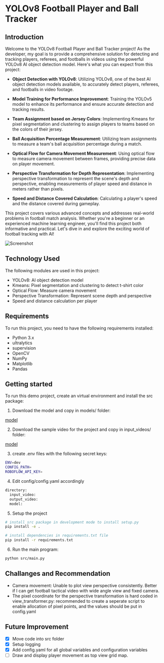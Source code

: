 # YOLOv8 Football Player and Ball Tracker

## Introduction

Welcome to the YOLOv8 Football Player and Ball Tracker project! As the developer, my goal is to provide a comprehensive solution for detecting and tracking players, referees, and footballs in videos using the powerful YOLOv8 AI object detection model. Here's what you can expect from this project:

- **Object Detection with YOLOv8**:
  Utilizing YOLOv8, one of the best AI object detection models available, to accurately detect players, referees, and footballs in video footage.

- **Model Training for Performance Improvement**:
  Training the YOLOv5 model to enhance its performance and ensure accurate detection and tracking results.

- **Team Assignment based on Jersey Colors**:
  Implementing Kmeans for pixel segmentation and clustering to assign players to teams based on the colors of their jersey.

- **Ball Acquisition Percentage Measurement**:
  Utilizing team assignments to measure a team's ball acquisition percentage during a match.

- **Optical Flow for Camera Movement Measurement**:
  Using optical flow to measure camera movement between frames, providing precise data on player movement.

- **Perspective Transformation for Depth Representation**:
  Implementing perspective transformation to represent the scene's depth and perspective, enabling measurements of player speed and distance in meters rather than pixels.

- **Speed and Distance Covered Calculation**:
  Calculating a player's speed and the distance covered during gameplay.

This project covers various advanced concepts and addresses real-world problems in football match analysis. Whether you're a beginner or an experienced machine learning engineer, you'll find this project both informative and practical. Let's dive in and explore the exciting world of football tracking with AI!

![Screenshot](img/project_screenshot.png)

## Technology Used

The following modules are used in this project:

- YOLOv8: AI object detection model
- Kmeans: Pixel segmentation and clustering to detect t-shirt color
- Optical Flow: Measure camera movement
- Perspective Transformation: Represent scene depth and perspective
- Speed and distance calculation per player

## Requirements

To run this project, you need to have the following requirements installed:

- Python 3.x
- ultralytics
- supervision
- OpenCV
- NumPy
- Matplotlib
- Pandas

## Getting started

To run this demo project, create an virtual environment and install the src package:

1. Download the model and copy in models/ folder:

[model](https://drive.google.com/file/d/1twOHbFMvx1JdGQ5AjD8qBS8E2Ssnl42x/view?usp=drive_link)

2. Download the sample video for the project and copy in input_videos/ folder:

[model](https://drive.google.com/file/d/12cHGWmtQwTE6tP9PFvjP1Vg9CBPYkRg5/view?usp=drive_link)

3. create .env files with the following secret keys:

```bash
ENV=dev
CONFIG_PATH=
ROBOFLOW_API_KEY=
```

4. Edit config/config.yaml accordingly

```bash
directory:
  input_video:
  output_video:
  model:
```

5. Setup the project

```bash
# install src package in development mode to install setup.py
pip install -e .

# install dependencies in requirements.txt file
pip install -r requirements.txt
```

6. Run the main program:

```bash
python src/main.py
```

## Challanges and Recommendation

- Camera movement: Unable to plot view perspective consistently. Better if I can get football tactical video with wide angle view and fixed camera.
- The pixel coordinate for the perspective transformation is hard coded in view_transformer.py: recommended to create a seperate script to enable allocation of pixel points, and the values should be put in config.yaml

## Future Improvement

- [x] Move code into src folder
- [x] Setup logging
- [x] Add config.yaml for all global variables and configuration variables
- [ ] Draw and display player movement as top view grid map.
